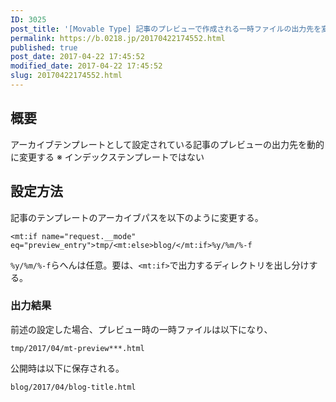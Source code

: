 ```yaml
---
ID: 3025
post_title: '[Movable Type] 記事のプレビューで作成される一時ファイルの出力先を変更する方法'
permalink: https://b.0218.jp/20170422174552.html
published: true
post_date: 2017-04-22 17:45:52
modified_date: 2017-04-22 17:45:52
slug: 20170422174552.html
---
```

<h2>概要</h2>

アーカイブテンプレートとして設定されている記事のプレビューの出力先を動的に変更する
※ インデックステンプレートではない

<h2>設定方法</h2>

記事のテンプレートのアーカイブパスを以下のように変更する。

<pre><code>&lt;mt:if name="request.__mode" eq="preview_entry"&gt;tmp/&lt;mt:else&gt;blog/&lt;/mt:if&gt;%y/%m/%-f
</code></pre>

<code>%y/%m/%-f</code>らへんは任意。要は、<code>&lt;mt:if&gt;</code>で出力するディレクトリを出し分けする。

<h3>出力結果</h3>

前述の設定した場合、プレビュー時の一時ファイルは以下になり、

<pre><code>tmp/2017/04/mt-preview***.html
</code></pre>

公開時は以下に保存される。

<pre><code>blog/2017/04/blog-title.html
</code></pre>